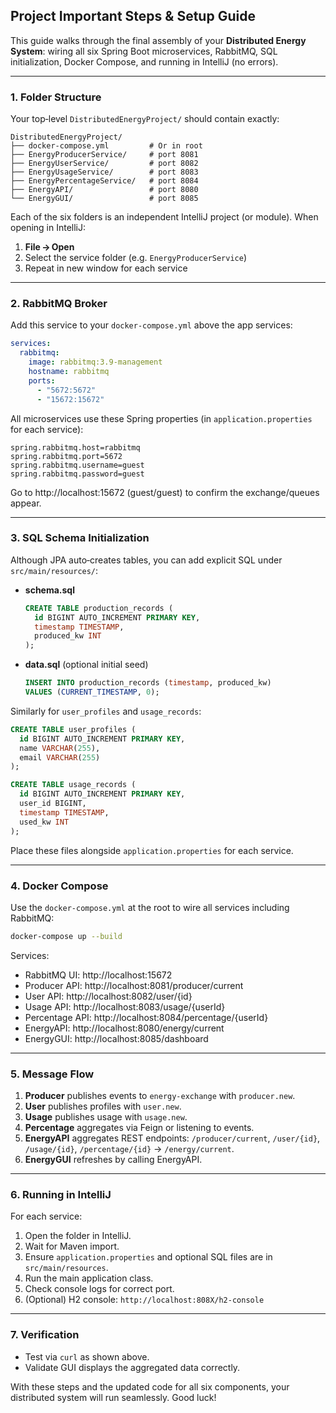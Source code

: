 ## Project Important Steps & Setup Guide

This guide walks through the final assembly of your **Distributed Energy System**: wiring all six Spring Boot microservices, RabbitMQ, SQL initialization, Docker Compose, and running in IntelliJ (no errors).

---

### 1. Folder Structure

Your top‐level `DistributedEnergyProject/` should contain exactly:

```
DistributedEnergyProject/
├── docker-compose.yml         # Or in root
├── EnergyProducerService/     # port 8081
├── EnergyUserService/         # port 8082
├── EnergyUsageService/        # port 8083
├── EnergyPercentageService/   # port 8084
├── EnergyAPI/                 # port 8080
└── EnergyGUI/                 # port 8085
```

Each of the six folders is an independent IntelliJ project (or module). When opening in IntelliJ:
1. **File → Open**  
2. Select the service folder (e.g. `EnergyProducerService`)  
3. Repeat in new window for each service

---

### 2. RabbitMQ Broker

Add this service to your `docker-compose.yml` above the app services:

```yaml
services:
  rabbitmq:
    image: rabbitmq:3.9-management
    hostname: rabbitmq
    ports:
      - "5672:5672"
      - "15672:15672"
```

All microservices use these Spring properties (in `application.properties` for each service):

```properties
spring.rabbitmq.host=rabbitmq
spring.rabbitmq.port=5672
spring.rabbitmq.username=guest
spring.rabbitmq.password=guest
```

Go to http://localhost:15672 (guest/guest) to confirm the exchange/queues appear.

---

### 3. SQL Schema Initialization

Although JPA auto‐creates tables, you can add explicit SQL under `src/main/resources/`:

- **schema.sql**
  ```sql
  CREATE TABLE production_records (
    id BIGINT AUTO_INCREMENT PRIMARY KEY,
    timestamp TIMESTAMP,
    produced_kw INT
  );
  ```

- **data.sql** (optional initial seed)
  ```sql
  INSERT INTO production_records (timestamp, produced_kw)
  VALUES (CURRENT_TIMESTAMP, 0);
  ```

Similarly for `user_profiles` and `usage_records`:

```sql
CREATE TABLE user_profiles (
  id BIGINT AUTO_INCREMENT PRIMARY KEY,
  name VARCHAR(255),
  email VARCHAR(255)
);

CREATE TABLE usage_records (
  id BIGINT AUTO_INCREMENT PRIMARY KEY,
  user_id BIGINT,
  timestamp TIMESTAMP,
  used_kw INT
);
```

Place these files alongside `application.properties` for each service.

---

### 4. Docker Compose

Use the `docker-compose.yml` at the root to wire all services including RabbitMQ:

```bash
docker-compose up --build
```

Services:
- RabbitMQ UI: http://localhost:15672  
- Producer API: http://localhost:8081/producer/current  
- User API: http://localhost:8082/user/{id}  
- Usage API: http://localhost:8083/usage/{userId}  
- Percentage API: http://localhost:8084/percentage/{userId}  
- EnergyAPI: http://localhost:8080/energy/current  
- EnergyGUI: http://localhost:8085/dashboard

---

### 5. Message Flow

1. **Producer** publishes events to `energy-exchange` with `producer.new`.  
2. **User** publishes profiles with `user.new`.  
3. **Usage** publishes usage with `usage.new`.  
4. **Percentage** aggregates via Feign or listening to events.  
5. **EnergyAPI** aggregates REST endpoints: `/producer/current`, `/user/{id}`, `/usage/{id}`, `/percentage/{id}` → `/energy/current`.  
6. **EnergyGUI** refreshes by calling EnergyAPI.

---

### 6. Running in IntelliJ

For each service:
1. Open the folder in IntelliJ.  
2. Wait for Maven import.  
3. Ensure `application.properties` and optional SQL files are in `src/main/resources`.  
4. Run the main application class.  
5. Check console logs for correct port.  
6. (Optional) H2 console: `http://localhost:808X/h2-console`  

---

### 7. Verification

- Test via `curl` as shown above.  
- Validate GUI displays the aggregated data correctly.

With these steps and the updated code for all six components, your distributed system will run seamlessly. Good luck!
